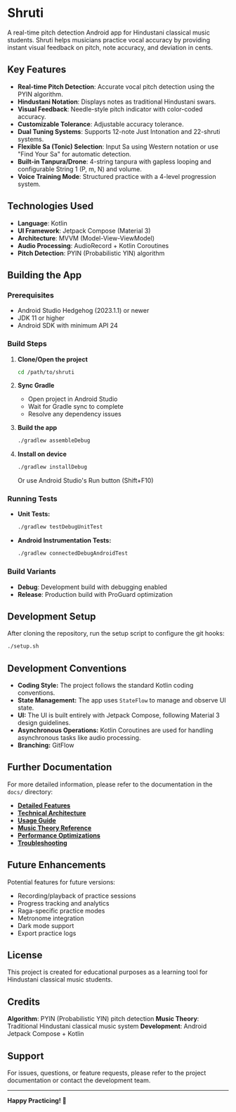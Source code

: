 # Shruti

A real-time pitch detection Android app for Hindustani classical music students. Shruti helps musicians practice vocal accuracy by providing instant visual feedback on pitch, note accuracy, and deviation in cents.

## Key Features

*   **Real-time Pitch Detection**: Accurate vocal pitch detection using the PYIN algorithm.
*   **Hindustani Notation**: Displays notes as traditional Hindustani swars.
*   **Visual Feedback**: Needle-style pitch indicator with color-coded accuracy.
*   **Customizable Tolerance**: Adjustable accuracy tolerance.
*   **Dual Tuning Systems**: Supports 12-note Just Intonation and 22-shruti systems.
*   **Flexible Sa (Tonic) Selection**: Input Sa using Western notation or use "Find Your Sa" for automatic detection.
*   **Built-in Tanpura/Drone**: 4-string tanpura with gapless looping and configurable String 1 (P, m, N) and volume.
*   **Voice Training Mode**: Structured practice with a 4-level progression system.

## Technologies Used

*   **Language**: Kotlin
*   **UI Framework**: Jetpack Compose (Material 3)
*   **Architecture**: MVVM (Model-View-ViewModel)
*   **Audio Processing**: AudioRecord + Kotlin Coroutines
*   **Pitch Detection**: PYIN (Probabilistic YIN) algorithm

## Building the App

### Prerequisites
- Android Studio Hedgehog (2023.1.1) or newer
- JDK 11 or higher
- Android SDK with minimum API 24

### Build Steps

1. **Clone/Open the project**
   ```bash
   cd /path/to/shruti
   ```

2. **Sync Gradle**
   - Open project in Android Studio
   - Wait for Gradle sync to complete
   - Resolve any dependency issues

3. **Build the app**
   ```bash
   ./gradlew assembleDebug
   ```

4. **Install on device**
   ```bash
   ./gradlew installDebug
   ```

   Or use Android Studio's Run button (Shift+F10)

### Running Tests

*   **Unit Tests:**
    ```bash
    ./gradlew testDebugUnitTest
    ```
*   **Android Instrumentation Tests:**
    ```bash
    ./gradlew connectedDebugAndroidTest
    ```

### Build Variants
- **Debug**: Development build with debugging enabled
- **Release**: Production build with ProGuard optimization

## Development Setup

After cloning the repository, run the setup script to configure the git hooks:

```bash
./setup.sh
```

## Development Conventions

*   **Coding Style:** The project follows the standard Kotlin coding conventions.
*   **State Management:** The app uses `StateFlow` to manage and observe UI state.
*   **UI:** The UI is built entirely with Jetpack Compose, following Material 3 design guidelines.
*   **Asynchronous Operations:** Kotlin Coroutines are used for handling asynchronous tasks like audio processing.
*   **Branching:** GitFlow

## Further Documentation

For more detailed information, please refer to the documentation in the `docs/` directory:

*   [**Detailed Features**](docs/FEATURES.md)
*   [**Technical Architecture**](docs/ARCHITECTURE.md)
*   [**Usage Guide**](docs/USAGE.md)
*   [**Music Theory Reference**](docs/MUSIC_THEORY.md)
*   [**Performance Optimizations**](docs/PERFORMANCE.md)
*   [**Troubleshooting**](docs/TROUBLESHOOTING.md)

## Future Enhancements

Potential features for future versions:
- Recording/playback of practice sessions
- Progress tracking and analytics
- Raga-specific practice modes
- Metronome integration
- Dark mode support
- Export practice logs

## License

This project is created for educational purposes as a learning tool for Hindustani classical music students.

## Credits

**Algorithm**: PYIN (Probabilistic YIN) pitch detection
**Music Theory**: Traditional Hindustani classical music system
**Development**: Android Jetpack Compose + Kotlin

## Support

For issues, questions, or feature requests, please refer to the project documentation or contact the development team.

---

**Happy Practicing! 🎵**
